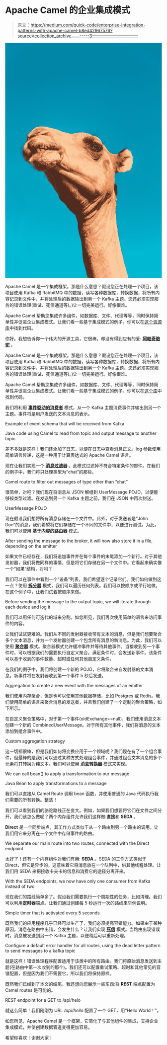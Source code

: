 # Apache Camel 的企业集成模式

> 原文：<https://medium.com/quick-code/enterprise-integration-patterns-with-apache-camel-b8ed42967576?source=collection_archive---------3----------------------->

![](img/e4b398018058e00d3af131dc28702738.png)

Apache Camel 是一个集成框架。那是什么意思？假设您正在处理一个项目，该项目使用 Kafka 和 RabbitMQ 中的数据，读写各种数据库，转换数据，将所有内容记录到文件中，并将处理后的数据输出到另一个 Kafka 主题。您还必须实现服务的错误处理(重试、死信通道等)。)让一切完美运行。好像很难。

Apache Camel 帮助您集成许多组件，如数据库、文件、代理等等，同时保持简单性并促进企业集成模式。让我们看一些基于集成模式的例子。你可以在[这个资源库](https://github.com/diogodanielsoaresferreira/apache_camel_demo)中找到代码。

你好。我想告诉你一个伟大的开源工具，它很棒，却没有得到应有的爱: [**阿帕奇骆驼**](https://camel.apache.org/) 。

Apache Camel 是一个集成框架。那是什么意思？假设您正在处理一个项目，该项目使用 Kafka 和 RabbitMQ 中的数据，读写各种数据库，转换数据，将所有内容记录到文件中，并将处理后的数据输出到另一个 Kafka 主题。您还必须实现服务的错误处理(重试、死信通道等)。)让一切完美运行。好像很难。

Apache Camel 帮助您集成许多组件，如数据库、文件、代理等等，同时保持简单性并促进企业集成模式。让我们看一些基于集成模式的例子。你可以在[这个库](https://github.com/diogodanielsoaresferreira/apache_camel_demo)中找到代码。

我们将利用 [**事件驱动的消费者**](https://www.enterpriseintegrationpatterns.com/patterns/messaging/EventDrivenConsumer.html) 模式，从一个 Kafka 主题消费事件并输出到另一个主题。事件将是用户发送的文本消息的表示。

Example of event schema that will be received from Kafka

Java code using Camel to read from topic and output message to another topic

差不多就是这样！我们还添加了日志，以便在日志中查看消息正文。log 参数使用简单语言传递，这是一种用于计算表达式的 Apache Camel 语言。

现在让我们实现一个 [**消息过滤器**](https://www.enterpriseintegrationpatterns.com/patterns/messaging/Filter.html) 。此模式过滤掉不符合特定条件的邮件。在我们的例子中，我们将只处理类型为“chat”的那些。

Camel route to filter out messages of type other than “chat”

很简单，对吧？我们现在将消息从 JSON 解组到 UserMessage POJO，以便能够按类型过滤。在发送到另一个 Kafka 主题之前，我们在 JSON 中再次封送。

UserMessage POJO

现在假设我们想将所有消息存储在一个文件中。此外，对于发送者是“John Doe”的消息，我们希望将它们存储在一个不同的文件中，以便进行测试。为此，我们可以使用 [**基于内容的路由器**](https://www.enterpriseintegrationpatterns.com/patterns/messaging/ContentBasedRouter.html) 模式。

After sending the message to the broker, it will now also store it in a file, depending on the emitter

如果文件已经存在，我们将追加事件并在每个事件的末尾添加一个新行。对于其他发射器，我们将做同样的事情，但是将它们存储在另一个文件中。它看起来确实像一个“如果”结构，对吗？

我们可以在事件中看到一个“设备”列表，我们希望逐个记录它们。我们如何做到这一点？使用 [**拆分器**](https://www.enterpriseintegrationpatterns.com/patterns/messaging/Sequencer.html) 模式，我们可以遍历任何列表。我们可以按顺序或平行地做。在这个例子中，让我们试着按顺序来做。

Before sending the message to the output topic, we will iterate through each device and log it

我们可以用任何可迭代的域来分割。如您所见，我们再次使用简单的语言来访问事件的内容。

让我们试试更难的。我们从不同的发射器接收带有文本的消息，但是我们想要聚合多个文本消息，并为一个发射器创建一个包含所有消息的新消息。为此，我们可以使用 [**聚合器**](https://www.enterpriseintegrationpatterns.com/patterns/messaging/Aggregator.html) 模式。聚合器模式允许缓冲事件并等待其他事件。当接收到另一个事件时，可以根据我们的需要执行自定义聚合。满足条件时，会发送新事件。该条件可以基于收到的事件数量、超时或任何其他自定义条件。

在我们的例子中，我们将创建一个新的 POJO，它将聚合来自发射器的文本消息。新事件将在发射器收到第一个事件 5 秒后发送。

Aggregation to create a new event with the messages of an emitter

我们使用内存聚合，但是也可以使用其他数据存储，比如 Postgres 或 Redis。我们使用简单的语言来聚合消息的发送者，并且我们创建了一个定制的聚合策略，如下所示。

在自定义聚合策略中，对于第一个事件(oldExchange==null)，我们使用消息文本创建一个新的 CombinedUserMessage。对于所有其他事件，我们将消息的文本添加到组合事件中。

Custom aggregation strategy

这一切都很棒，但是我们如何将变换应用于一个领域呢？我们现在有了一个组合事件，但最棒的是我们可以通过某种方式处理组合事件，并通过组合文本消息的多个元素将其转换为纯文本。我们可以使用 [**消息转换器**](https://www.enterpriseintegrationpatterns.com/patterns/messaging/MessageTranslator.html) 模式来实现。

We can call bean() to apply a transformation to our message

Java Bean to apply transformations to a message

我们可以直接从 Camel Route 调用 bean 函数，并使用普通的 Java 代码执行我们需要的所有转换。整洁！

我们可以看到我们的骆驼路线正在变大。例如，如果我们想要将它们在文件之间分开，我们该怎么做呢？两个内存组件允许我们这样做:**直接**和 **SEDA** 。

**Direct** 是一个同步端点，其工作方式类似于从一个路由到另一个路由的调用。让我们用它来分离在一个文件中存储事件的路由。

We separate our main route into two routes, connected with the Direct endpoint

太好了！还有一个内存组件对我们有用: **SEDA** 。SEDA 的工作方式类似于 Direct，但它是异步的，这意味着它将消息放在一个队列中，供其他线程处理。让我们用 SEDA 来把接收卡夫卡的信息和消费它的途径分离开来。

With the SEDA endpoints, we now have only one consumer from Kafka instead of two

现在我们的路线简单多了。假设我们需要执行一个周期性的任务，比如清理。我们可以利用**定时器**端点。让我们通过创建每 5 秒运行一次的路线来举例说明。

Simple timer that is activated every 5 seconds

既然我们的应用程序几乎已经可以生产了，我们必须提高容错能力。如果由于某种原因，消息在路由中出错，会发生什么？让我们实现 [**死信**](https://www.enterpriseintegrationpatterns.com/patterns/messaging/DeadLetterChannel.html) 模式。当路由出现错误时，消息被发送到另一个 Kafka 主题，以便稍后可以重新处理。

Configure a default error handler for all routes, using the dead letter pattern to send messages to a kafka topic

就是这样！错误处理程序配置适用于该类中的所有路由。我们将原始消息发送到主题(在路由中第一次收到的那个)。我们还可以配置重试策略、超时和其他常见的容错配置，但是因为我们不需要它，所以我们将保持原样。

既然我们已经到了本文的结尾，我还想向您展示一些东西:将 **REST** 端点配置为 Camel routes 是可能的。

REST endpoint for a GET to /api/helo

就这么简单！我们刚刚为 URL */api/hello* 配置了一个 GET，用“Hello World！”。

如您所见，Apache Camel 是一个框架，它简化了与其他组件的集成，支持企业集成模式，并使创建数据管道变得更加容易。

希望你喜欢！谢谢大家！